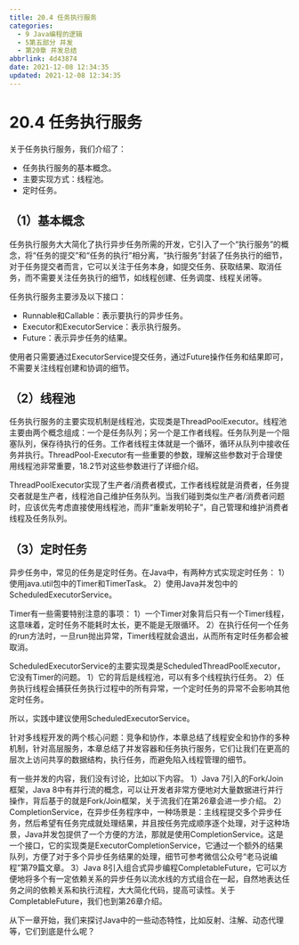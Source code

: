 ```yaml
---
title: 20.4 任务执行服务
categories:
  - 9 Java编程的逻辑
  - 5第五部分 并发
  - 第20章 并发总结
abbrlink: 4d43874
date: 2021-12-08 12:34:35
updated: 2021-12-08 12:34:35
---
```

# 20.4 任务执行服务
关于任务执行服务，我们介绍了：
- 任务执行服务的基本概念。
- 主要实现方式：线程池。
- 定时任务。

## （1）基本概念
任务执行服务大大简化了执行异步任务所需的开发，它引入了一个“执行服务”的概念，将“任务的提交”和“任务的执行”相分离，“执行服务”封装了任务执行的细节，对于任务提交者而言，它可以关注于任务本身，如提交任务、获取结果、取消任务，而不需要关注任务执行的细节，如线程创建、任务调度、线程关闭等。

任务执行服务主要涉及以下接口：
- Runnable和Callable：表示要执行的异步任务。
- Executor和ExecutorService：表示执行服务。
- Future：表示异步任务的结果。

使用者只需要通过ExecutorService提交任务，通过Future操作任务和结果即可，不需要关注线程创建和协调的细节。

## （2）线程池
任务执行服务的主要实现机制是线程池，实现类是ThreadPoolExecutor。线程池主要由两个概念组成：一个是任务队列；另一个是工作者线程。任务队列是一个阻塞队列，保存待执行的任务。工作者线程主体就是一个循环，循环从队列中接收任务并执行。ThreadPool-Executor有一些重要的参数，理解这些参数对于合理使用线程池非常重要，18.2节对这些参数进行了详细介绍。

ThreadPoolExecutor实现了生产者/消费者模式，工作者线程就是消费者，任务提交者就是生产者，线程池自己维护任务队列。当我们碰到类似生产者/消费者问题时，应该优先考虑直接使用线程池，而非“重新发明轮子”，自己管理和维护消费者线程及任务队列。

## （3）定时任务
异步任务中，常见的任务是定时任务。在Java中，有两种方式实现定时任务：
1）使用java.util包中的Timer和TimerTask。
2）使用Java并发包中的ScheduledExecutorService。

Timer有一些需要特别注意的事项：
1）一个Timer对象背后只有一个Timer线程，这意味着，定时任务不能耗时太长，更不能是无限循环。
2）在执行任何一个任务的run方法时，一旦run抛出异常，Timer线程就会退出，从而所有定时任务都会被取消。

ScheduledExecutorService的主要实现类是ScheduledThreadPoolExecutor，它没有Timer的问题。
1）它的背后是线程池，可以有多个线程执行任务。
2）任务执行线程会捕获任务执行过程中的所有异常，一个定时任务的异常不会影响其他定时任务。

所以，实践中建议使用ScheduledExecutorService。

针对多线程开发的两个核心问题：竞争和协作，本章总结了线程安全和协作的多种机制，针对高层服务，本章总结了并发容器和任务执行服务，它们让我们在更高的层次上访问共享的数据结构，执行任务，而避免陷入线程管理的细节。

有一些并发的内容，我们没有讨论，比如以下内容。
1）Java 7引入的Fork/Join框架，Java 8中有并行流的概念，可以让开发者非常方便地对大量数据进行并行操作，背后基于的就是Fork/Join框架，关于流我们在第26章会进一步介绍。
2）CompletionService，在异步任务程序中，一种场景是：主线程提交多个异步任务，然后希望有任务完成就处理结果，并且按任务完成顺序逐个处理，对于这种场景，Java并发包提供了一个方便的方法，那就是使用CompletionService。这是一个接口，它的实现类是ExecutorCompletionService，它通过一个额外的结果队列，方便了对于多个异步任务结果的处理，细节可参考微信公众号“老马说编程”第79篇文章。
3）Java 8引入组合式异步编程CompletableFuture，它可以方便地将多个有一定依赖关系的异步任务以流水线的方式组合在一起，自然地表达任务之间的依赖关系和执行流程，大大简化代码，提高可读性。关于CompletableFuture，我们也到第26章介绍。

从下一章开始，我们来探讨Java中的一些动态特性，比如反射、注解、动态代理等，它们到底是什么呢？
